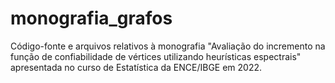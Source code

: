 # monografia_grafos
Código-fonte e arquivos relativos à monografia "Avaliação do incremento na função de confiabilidade de vértices utilizando heurísticas espectrais" apresentada no curso de Estatística da ENCE/IBGE em 2022.
